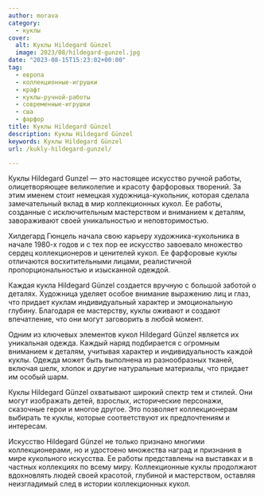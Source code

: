 ```yaml
---
author: morava
category:
  - куклы
cover:
  alt: Куклы Hildegard Günzel
  image: 2023/08/hildegard-gunzel.jpg
date: "2023-08-15T15:23:02+00:00"
tag:
  - европа
  - коллекционные-игрушки
  - крафт
  - куклы-ручной-работы
  - современные-игрушки
  - сша
  - фарфор
title: Куклы Hildegard Günzel
description: Куклы Hildegard Günzel
keywords: Куклы Hildegard Günzel
url: /kukly-hildegard-gunzel/

---
```

Куклы Hildegard Gunzel — это настоящее искусство ручной работы, олицетворяющее великолепие и красоту фарфоровых творений. За этим именем стоит немецкая художница-кукольник, которая сделала замечательный вклад в мир коллекционных кукол. Ее работы, созданные с исключительным мастерством и вниманием к деталям, завораживают своей уникальностью и неповторимостью.

Хилдегард Гюнцель начала свою карьеру художника-кукольника в начале 1980-х годов и с тех пор ее искусство завоевало множество сердец коллекционеров и ценителей кукол. Ее фарфоровые куклы отличаются восхитительными лицами, реалистичной пропорциональностью и изысканной одеждой.

Каждая кукла Hildegard Günzel создается вручную с большой заботой о деталях. Художница уделяет особое внимание выражению лиц и глаз, что придает куклам индивидуальный характер и эмоциональную глубину. Благодаря ее мастерству, куклы оживают и создают впечатление, что они могут заговорить в любой момент.

Одним из ключевых элементов кукол Hildegard Günzel является их уникальная одежда. Каждый наряд подбирается с огромным вниманием к деталям, учитывая характер и индивидуальность каждой куклы. Одежда может быть выполнена из разнообразных тканей, включая шелк, хлопок и другие натуральные материалы, что придает им особый шарм.

Куклы Hildegard Günzel охватывают широкий спектр тем и стилей. Они могут изображать детей, взрослых, исторические персонажи, сказочные герои и многое другое. Это позволяет коллекционерам выбирать те куклы, которые соответствуют их предпочтениям и интересам.

Искусство Hildegard Günzel не только признано многими коллекционерами, но и удостоено множества наград и признания в мире кукольного искусства. Ее работы представлены на выставках и в частных коллекциях по всему миру. Коллекционные куклы продолжают вдохновлять людей своей красотой, глубиной и мастерством, оставляя неизгладимый след в истории коллекционных кукол.
